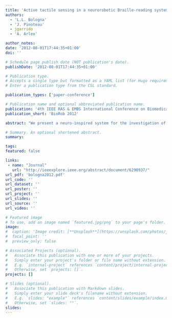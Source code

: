 ```yaml
---
title: 'Active tactile sensing in a neurorobotic Braille-reading system'
authors:
  - 'L.L. Bologna'
  - 'J. Pinoteau'
  - jgarrido
  - 'A. Arleo'

author_notes:
date: '2012-08-01T17:44:35+01:00'
doi: ''

# Schedule page publish date (NOT publication's date).
publishDate: '2012-08-01T17:44:35+01:00'

# Publication type.
# Accepts a single type but formatted as a YAML list (for Hugo requirements).
# Enter a publication type from the CSL standard.

publication_types: ['paper-conference']

# Publication name and optional abbreviated publication name.
publication: '4th IEEE RAS & EMBS International Conference on Biomedical Robotics and Biomechatronics'
publication_short: 'BioRob 2012'

abstract: "We present a neuro-inspired system for the investigation of fine dynamic haptic discrimination for neurorobotic and neuroprosthetic applications. A Braille reading task is adopted as case study. First, tactile inputs are encoded at the level of primary afferents mimicking human mechanoreceptors. Then, a network of simulated second-order neurones processes these primary signals prior to their transmission to a downstream classifier. The latter estimates the likelihood distribution of all Braille characters which is used to determine the letter being read. We also investigate how this distribution could be used to regulate the fingertip acceleration to maximise Braille-reading performances. We employ the spiking neural network paradigm to model first- and second-order neural responses, and apply an information theoretical analysis to measure the neurotransmission reliability of the spiking patterns from peripheral to more “central” areas of the system. Our results show that the firing patterns of first- and second-order responses convey enough information to achieve an offline perfect discrimination of the entire Braille alphabet as rapidly as 250 ms after the occurrence of the first spike. Furthermore, 89% of the scanned characters are correctly recognised during an online Braille reading task at constant velocity. Finally, we show that the class probability distributions obtained during reading, can be used to optimise the scanning velocity."

# Summary. An optional shortened abstract.
summary:

tags:
featured: false

links:
 - name: "Journal"
   url: "http://ieeexplore.ieee.org/abstract/document/6290937/"
url_pdf: 'bologna2012.pdf'
url_code: ''
url_dataset: ''
url_poster: ''
url_project: ''
url_slides: ''
url_source: ''
url_video: ''

# Featured image
# To use, add an image named `featured.jpg/png` to your page's folder.
image:
#  caption: 'Image credit: [**Unsplash**](https://unsplash.com/photos/jdD8gXaTZsc)'
#  focal_point: ''
#  preview_only: false

# Associated Projects (optional).
#   Associate this publication with one or more of your projects.
#   Simply enter your project's folder or file name without extension.
#   E.g. `internal-project` references `content/project/internal-project/index.md`.
#   Otherwise, set `projects: []`.
projects: []

# Slides (optional).
#   Associate this publication with Markdown slides.
#   Simply enter your slide deck's filename without extension.
#   E.g. `slides: "example"` references `content/slides/example/index.md`.
#   Otherwise, set `slides: ""`.
slides:
---
```

